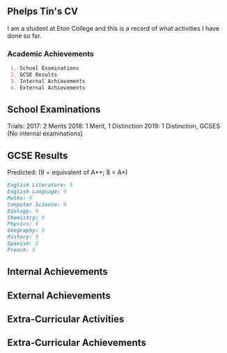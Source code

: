 ## Phelps Tin's CV

I am a student at Eton College and this is a record of what activities I have done so far.

### Academic Achievements

```markdown
 1. School Examinations 
 2. GCSE Results
 3. Internal Achievements
 4. External Achievements  
```
## School Examinations
Trials:
2017: 2 Merits
2018: 1 Merit, 1 Distinction
2019: 1 Distinction, GCSES (No internal examinations)

##  GCSE Results
Predicted: 
(9 = equivalent of A**; 8 = A*)
```markdown
English Literature: 9
English Language: 9
Maths: 9
Computer Science: 9
Biology: 9
Chemistry: 9
Physics: 9
Geography: 9
History: 9
Spanish: 8
French: 9
```

## Internal Achievements




## External Achievements

## Extra-Curricular Activities

## Extra-Curricular Achievements



